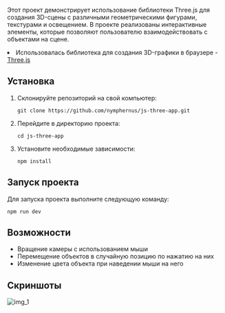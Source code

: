 
<body>
    <p>Этот проект демонстрирует использование библиотеки Three.js для создания 3D-сцены с различными геометрическими фигурами, текстурами и освещением. В проекте реализованы интерактивные элементы, которые позволяют пользователю взаимодействовать с объектами на сцене.</p>
    <li>Использовалась библиотека для создания 3D-графики в браузере - <a href="https://threejs.org/">Three.js</a></li>
    <h2>Установка</h2>
    <ol>
        <li>Склонируйте репозиторий на свой компьютер:
            <pre><code>git clone https://github.com/nymphernus/js-three-app.git</code></pre>
        </li>
        <li>Перейдите в директорию проекта:
            <pre><code>cd js-three-app</code></pre>
        </li>
        <li>Установите необходимые зависимости:
            <pre><code>npm install</code></pre>
        </li>
    </ol>
    <h2>Запуск проекта</h2>
    <p>Для запуска проекта выполните следующую команду:</p>
    <pre><code>npm run dev</code></pre>
    <h2>Возможности</h2>
    <ul>
        <li>Вращение камеры с использованием мыши</li>
        <li>Перемещение объектов в случайную позицию по нажатию на них</li>
        <li>Изменение цвета объекта при наведении мыши на него</li>
    </ul>
    <h2>Скриншоты</h2>
    <img src='![img_1](https://github.com/user-attachments/assets/4613436c-3aed-4e14-a719-63383d4a159e)' alt='img_1'>
</body>
